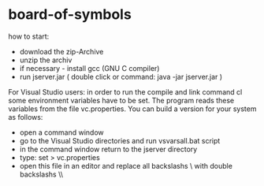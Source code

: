 # board-of-symbols

how to start:
- download the zip-Archive
- unzip the archiv
- if necessary - install gcc (GNU C compiler) 
- run jserver.jar ( double click or command: java -jar jserver.jar ) 

For Visual Studio users:
in order to run the compile and link command cl some environment variables have to be set. The program reads these variables from the file vc.properties. You can build a version for your system as follows:
- open a command window
- go to the Visual Studio directories and run vsvarsall.bat script 
- in the command window return to the jserver directory
- type: set > vc.properties 
- open this file in an editor and replace all backslashs \  with double backslashs \\\\ 

